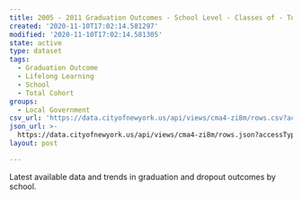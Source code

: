 ```yaml
---
title: 2005 - 2011 Graduation Outcomes - School Level - Classes of - Total Cohort
created: '2020-11-10T17:02:14.581297'
modified: '2020-11-10T17:02:14.581305'
state: active
type: dataset
tags:
  - Graduation Outcome
  - Lifelong Learning
  - School
  - Total Cohort
groups:
  - Local Government
csv_url: 'https://data.cityofnewyork.us/api/views/cma4-zi8m/rows.csv?accessType=DOWNLOAD'
json_url: >-
  https://data.cityofnewyork.us/api/views/cma4-zi8m/rows.json?accessType=DOWNLOAD
layout: post

---
```

Latest available data and trends in graduation and dropout outcomes by school.
